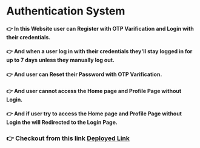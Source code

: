 # Authentication System
#### 👉 In this Website user can Register with OTP Varification and Login with their credentials.
#### 👉 And when a user log in with their credentials they'll stay logged in for up to 7 days unless they manually log out.
#### 👉 And user can Reset their Password with OTP Varification.
#### 👉 And user cannot access the Home page and Profile Page without Login.
#### 👉 And if user try to access the Home page and Profile Page without Login the will Redirected to the Login Page.
### 👉 Checkout from this link <a href="https://auth-system1.vercel.app">Deployed Link</a>

